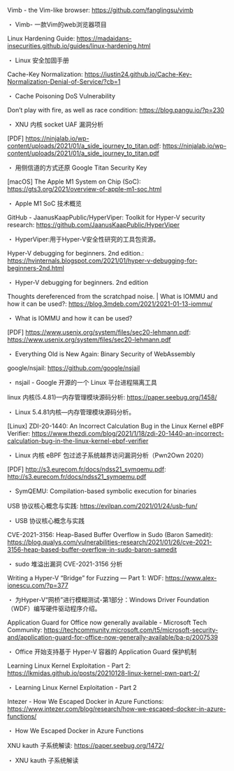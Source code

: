 Vimb - the Vim-like browser:
https://github.com/fanglingsu/vimb

・ Vimb- 一款Vim的web浏览器项目

Linux Hardening Guide:
https://madaidans-insecurities.github.io/guides/linux-hardening.html

・ Linux 安全加固手册

Cache-Key Normalization:
https://iustin24.github.io/Cache-Key-Normalization-Denial-of-Service/?cb=1

・ Cache Poisoning DoS Vulnerability

Don’t play with fire, as well as race condition:
https://blog.pangu.io/?p=230

・ XNU 内核 socket UAF 漏洞分析

[PDF] https://ninjalab.io/wp-content/uploads/2021/01/a_side_journey_to_titan.pdf:
https://ninjalab.io/wp-content/uploads/2021/01/a_side_journey_to_titan.pdf

・ 用侧信道的方式还原 Google Titan Security Key

[macOS] The Apple M1 System on Chip (SoC):
https://gts3.org/2021/overview-of-apple-m1-soc.html

・ Apple M1 SoC 技术概览

GitHub - JaanusKaapPublic/HyperViper: Toolkit for Hyper-V security research:
https://github.com/JaanusKaapPublic/HyperViper

・ HyperViper:用于Hyper-V安全性研究的工具包资源。

Hyper-V debugging for beginners. 2nd edition.:
https://hvinternals.blogspot.com/2021/01/hyper-v-debugging-for-beginners-2nd.html

・ Hyper-V debugging for beginners. 2nd edition

Thoughts dereferenced from the scratchpad noise. | What is IOMMU and how it can be used?:
https://blog.3mdeb.com/2021/2021-01-13-iommu/

・ What is IOMMU and how it can be used?

[PDF] https://www.usenix.org/system/files/sec20-lehmann.pdf:
https://www.usenix.org/system/files/sec20-lehmann.pdf

・ Everything Old is New Again: Binary Security of WebAssembly

google/nsjail:
https://github.com/google/nsjail

・ nsjail - Google 开源的一个 Linux 平台进程隔离工具

linux 内核(5.4.81)—内存管理模块源码分析:
https://paper.seebug.org/1458/

・ Linux 5.4.81内核—内存管理模块源码分析。

[Linux] ZDI-20-1440: An Incorrect Calculation Bug in the Linux Kernel eBPF Verifier:
https://www.thezdi.com/blog/2021/1/18/zdi-20-1440-an-incorrect-calculation-bug-in-the-linux-kernel-ebpf-verifier

・ Linux 内核 eBPF 包过滤子系统越界访问漏洞分析（Pwn2Own 2020）

[PDF] http://s3.eurecom.fr/docs/ndss21_symqemu.pdf:
http://s3.eurecom.fr/docs/ndss21_symqemu.pdf

・ SymQEMU: Compilation-based symbolic execution for binaries

USB 协议核心概念与实践:
https://evilpan.com/2021/01/24/usb-fun/

・ USB 协议核心概念与实践

CVE-2021-3156: Heap-Based Buffer Overflow in Sudo (Baron Samedit):
https://blog.qualys.com/vulnerabilities-research/2021/01/26/cve-2021-3156-heap-based-buffer-overflow-in-sudo-baron-samedit

・ sudo 堆溢出漏洞 CVE-2021-3156 分析

Writing a Hyper-V “Bridge” for Fuzzing — Part 1: WDF:
https://www.alex-ionescu.com/?p=377

・ 为Hyper-V“网桥”进行模糊测试-第1部分：Windows Driver Foundation（WDF）编写硬件驱动程序介绍。

Application Guard for Office now generally available - Microsoft Tech Community:
https://techcommunity.microsoft.com/t5/microsoft-security-and/application-guard-for-office-now-generally-available/ba-p/2007539

・ Office 开始支持基于 Hyper-V 容器的 Application Guard 保护机制

Learning Linux Kernel Exploitation - Part 2:
https://lkmidas.github.io/posts/20210128-linux-kernel-pwn-part-2/

・ Learning Linux Kernel Exploitation - Part 2

Intezer - How We Escaped Docker in Azure Functions:
https://www.intezer.com/blog/research/how-we-escaped-docker-in-azure-functions/

・ How We Escaped Docker in Azure Functions

XNU kauth 子系统解读:
https://paper.seebug.org/1472/

・ XNU kauth 子系统解读
